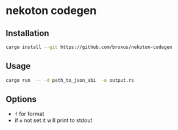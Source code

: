 # nekoton codegen
## Installation
```bash
cargo install --git https://github.com/broxus/nekoton-codegen
```

## Usage

```bash
cargo run  -- -d path_to_json_abi  -o output.rs 
```

## Options

- `f` for format  
-   if `o` not set it will print to stdout